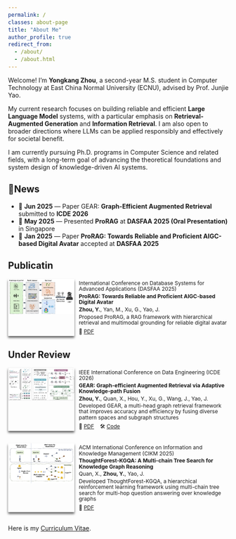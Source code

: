 ```yaml
---
permalink: /
classes: about-page
title: "About Me"
author_profile: true
redirect_from: 
  - /about/
  - /about.html
---
```


Welcome! I’m **Yongkang Zhou**, a second-year M.S. student in Computer Technology at East China Normal University (ECNU), advised by Prof. Junjie Yao. 

My current research focuses on building reliable and efficient **Large Language Model** systems, with a particular emphasis on **Retrieval-Augmented Generation**
and **Information Retrieval**. I am also open to broader directions where LLMs can be applied responsibly and effectively for societal benefit.

I am currently pursuing Ph.D. programs in Computer Science and related fields, with a long-term goal of advancing the theoretical foundations and system design of knowledge-driven AI systems.


📰News
------
- 📄 **Jun 2025** — Paper GEAR: **Graph-Efficient Augmented Retrieval** submitted to **ICDE 2026**
- 🎤 **May 2025** — Presented **ProRAG** at **DASFAA 2025 (Oral Presentation)** in Singapore
- 🎉 **Jan 2025** — Paper **ProRAG: Towards Reliable and Proficient AIGC-based Digital Avatar** accepted at **DASFAA 2025**


Publicatin
------
<div style="display: flex; align-items: stretch; gap: 10px; margin-bottom: 2em;">
  <div style="flex: 0 0 30%; max-width: 310px; border-radius: 1px; box-shadow: 0 4px 5px rgba(0,0,0,0.6); overflow: hidden;">
    <img src="../assets/dasfaa.png" alt="DASFAA" style="width: 100%; height: auto; object-fit: contain;" />
  </div>
  <div style="flex: 1; font-size: 0.75rem; line-height: 1.1; display: flex; flex-direction: column; justify-content: space-between;">
    <div>
      <p style="margin: 0.3em 0;">International Conference on Database Systems for Advanced Applications (DASFAA 2025)</p>
      <p style="margin: 0.3em 0;"><strong>ProRAG: Towards Reliable and Proficient AIGC-based Digital Avatar</strong></p>
      <p style="margin: 0.3em 0;"><strong>Zhou, Y.</strong>, Yan, M., Xu, G., Yao, J.</p>
      <p style="margin: 0.3em 0;">Proposed ProRAG, a RAG framework with hierarchical retrieval and multimodal grounding for reliable digital avatar</p>
    </div>
    <p style="margin: 0.3em 0;">
      📑 <a href="../assets/dasfaa25_pw.pdf" target="_blank">PDF</a> &nbsp;&nbsp;
    </p>
  </div>
</div>

Under Review
------
<div style="display: flex; align-items: stretch; gap: 10px; margin-bottom: 2em;">
  <div style="flex: 0 0 30%; max-width: 310px; border-radius: 1px; box-shadow: 0 4px 5px rgba(0,0,0,0.6); overflow: hidden;">
    <img src="../assets/icde.png" alt="ICDE" style="width: 100%; height: auto; object-fit: contain;" />
  </div>
  <div style="flex: 1; font-size: 0.75rem; line-height: 1.1; display: flex; flex-direction: column; justify-content: space-between;">
    <div>
      <p style="margin: 0.3em 0;">IEEE International Conference on Data Engineering (ICDE 2026)</p>
      <p style="margin: 0.3em 0;"><strong>GEAR: Graph-efficient Augmented Retrieval via Adaptive Knowledge-path Fusion</strong></p>
      <p style="margin: 0.3em 0;"><strong>Zhou, Y.</strong>, Quan, X., Hou, Y., Xu, G., Wang, J., Yao, J.</p>
      <p style="margin: 0.3em 0;">Developed GEAR, a multi-head graph retrieval framework that improves accuracy and efficiency by fusing diverse pattern spaces and subgraph structures</p>
    </div>
    <p style="margin: 0.3em 0;">
      📑 <a href="../assets/ICDE2026_pw.pdf" target="_blank">PDF</a> &nbsp;&nbsp;
      🛠️ <a href="https://github.com/gabbyzyk/GEAR" target="_blank">Code</a>
    </p>
  </div>
</div>


<div style="display: flex; align-items: stretch; gap: 10px; margin-bottom: 2em;">
  <div style="flex: 0 0 30%; max-width: 310px; border-radius: 1px; box-shadow: 0 4px 5px rgba(0,0,0,0.6); overflow: hidden;">
    <img src="../assets/cikm.png" alt="CIKM" style="width: 100%; height: auto; object-fit: contain;" />
  </div>
  <div style="flex: 1; font-size: 0.75rem; line-height: 1.1; display: flex; flex-direction: column; justify-content: space-between;">
    <div>
      <p style="margin: 0.3em 0;">ACM International Conference on Information and Knowledge Management (CIKM 2025)</p>
      <p style="margin: 0.3em 0;"><strong>ThoughtForest-KGQA: A Multi-chain Tree Search for Knowledge Graph Reasoning</strong></p>
      <p style="margin: 0.3em 0;">Quan, X., <strong>Zhou, Y.</strong>, Yao, J.</p>
      <p style="margin: 0.3em 0;">Developed ThoughtForest-KGQA, a hierarchical reinforcement learning framework using multi-chain tree search for multi-hop question answering over knowledge graphs</p>
    </div>
    <p style="margin: 0.3em 0;">
      📑 <a href="../assets/CIKM2025_pw.pdf" target="_blank">PDF</a>
    </p>
  </div>
</div>


Here is my [Curriculum Vitae](../assets/Curriculum_Vitae.pdf).
